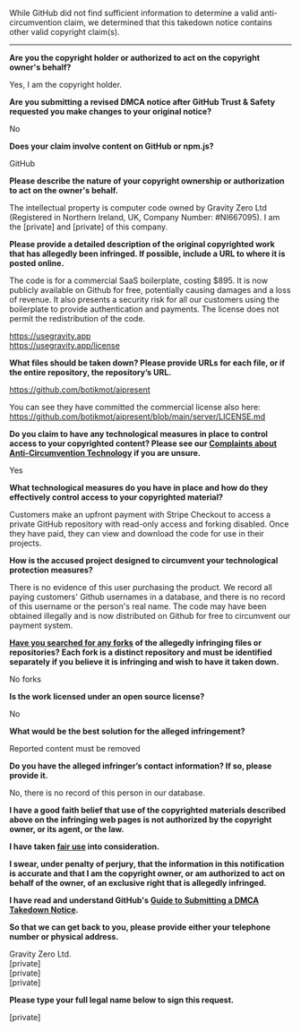While GitHub did not find sufficient information to determine a valid anti-circumvention claim, we determined that this takedown notice contains other valid copyright claim(s).

---

**Are you the copyright holder or authorized to act on the copyright owner's behalf?**

Yes, I am the copyright holder.

**Are you submitting a revised DMCA notice after GitHub Trust & Safety requested you make changes to your original notice?**

No

**Does your claim involve content on GitHub or npm.js?**

GitHub

**Please describe the nature of your copyright ownership or authorization to act on the owner's behalf.**

The intellectual property is computer code owned by Gravity Zero Ltd (Registered in Northern Ireland, UK, Company Number: #NI667095). I am the [private] and [private] of this company.

**Please provide a detailed description of the original copyrighted work that has allegedly been infringed. If possible, include a URL to where it is posted online.**

The code is for a commercial SaaS boilerplate, costing $895. It is now publicly available on Github for free, potentially causing damages and a loss of revenue. It also presents a security risk for all our customers using the boilerplate to provide authentication and payments. The license does not permit the redistribution of the code.

https://usegravity.app  
https://usegravity.app/license

**What files should be taken down? Please provide URLs for each file, or if the entire repository, the repository’s URL.**

https://github.com/botikmot/aipresent

You can see they have committed the commercial license also here:  
https://github.com/botikmot/aipresent/blob/main/server/LICENSE.md

**Do you claim to have any technological measures in place to control access to your copyrighted content? Please see our <a href="https://docs.github.com/articles/guide-to-submitting-a-dmca-takedown-notice#complaints-about-anti-circumvention-technology">Complaints about Anti-Circumvention Technology</a> if you are unsure.**

Yes

**What technological measures do you have in place and how do they effectively control access to your copyrighted material?**

Customers make an upfront payment with Stripe Checkout to access a private GitHub repository with read-only access and forking disabled. Once they have paid, they can view and download the code for use in their projects.

**How is the accused project designed to circumvent your technological protection measures?**

There is no evidence of this user purchasing the product. We record all paying customers' Github usernames in a database, and there is no record of this username or the person's real name. The code may have been obtained illegally and is now distributed on Github for free to circumvent our payment system.

**<a href="https://docs.github.com/articles/dmca-takedown-policy#b-what-about-forks-or-whats-a-fork">Have you searched for any forks</a> of the allegedly infringing files or repositories? Each fork is a distinct repository and must be identified separately if you believe it is infringing and wish to have it taken down.**

No forks

**Is the work licensed under an open source license?**

No

**What would be the best solution for the alleged infringement?**

Reported content must be removed

**Do you have the alleged infringer’s contact information? If so, please provide it.**

No, there is no record of this person in our database.

**I have a good faith belief that use of the copyrighted materials described above on the infringing web pages is not authorized by the copyright owner, or its agent, or the law.**

**I have taken <a href="https://www.lumendatabase.org/topics/22">fair use</a> into consideration.**

**I swear, under penalty of perjury, that the information in this notification is accurate and that I am the copyright owner, or am authorized to act on behalf of the owner, of an exclusive right that is allegedly infringed.**

**I have read and understand GitHub's <a href="https://docs.github.com/articles/guide-to-submitting-a-dmca-takedown-notice/">Guide to Submitting a DMCA Takedown Notice</a>.**

**So that we can get back to you, please provide either your telephone number or physical address.**

Gravity Zero Ltd.  
[private]  
[private]  
[private]  

**Please type your full legal name below to sign this request.**

[private]
